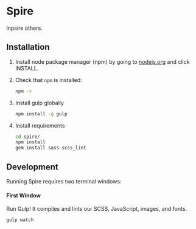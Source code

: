 # Spire
Inpsire others.

## Installation

1. Install node package manager (npm) by going to [nodejs.org][nodejs] and click INSTALL.

2. Check that `npm` is installed:

    ```bash
    npm -v
    ```

3. Install gulp globally

    ```bash
    npm install -g gulp
    ```

4. Install requirements

    ```bash
    cd spire/
    npm install
    gem install sass scss_lint
    ```

[nodejs]: https://nodejs.org/

## Development

Running Spire requires two terminal windows:

#### First Window

Run Gulp!  It compiles and lints our SCSS, JavaScript, images, and fonts.

```
gulp watch
```

